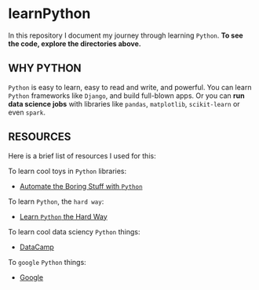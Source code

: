 # learnPython

In this repository I document my journey through learning `Python`. **To see the code, explore the directories above.**

## WHY PYTHON

`Python` is easy to learn, easy to read and write, and powerful. You can learn `Python` frameworks like `Django`, and build full-blown apps. Or you can **run data science jobs** with libraries like `pandas`, `matplotlib`, `scikit-learn` or even `spark`.

## RESOURCES

Here is a brief list of resources I used for this:

To learn cool toys in `Python` libraries:

 - [Automate the Boring Stuff with `Python`](https://automatetheboringstuff.com/)

To learn `Python`, the `hard way`:

 - [Learn `Python` the Hard Way](https://learnpythonthehardway.org/book/ex25.html)

To learn cool data sciency `Python` things:

 - [DataCamp](http://www.datacamp.com)

To `google` `Python` things:

 - [Google](http://www.google.com)
